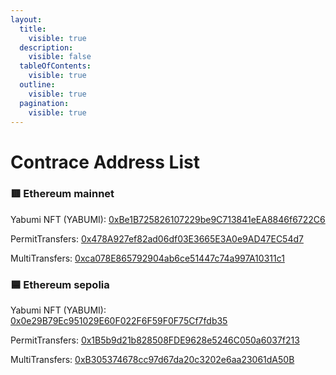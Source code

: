 ```yaml
---
layout:
  title:
    visible: true
  description:
    visible: false
  tableOfContents:
    visible: true
  outline:
    visible: true
  pagination:
    visible: true
---
```


# Contrace Address List

### 🟥 Ethereum mainnet <a href="#ethereum-meinnetto" id="ethereum-meinnetto"></a>

Yabumi NFT (YABUMI): [0xBe1B725826107229be9C713841eEA8846f6722C6](https://etherscan.io/address/0xbe1b725826107229be9c713841eea8846f6722c6)

PermitTransfers: [0x478A927ef82ad06df03E3665E3A0e9AD47EC54d7](https://etherscan.io/address/0x478a927ef82ad06df03e3665e3a0e9ad47ec54d7)

MultiTransfers: [0xca078E865792904ab6ce51447c74a997A10311c1](https://etherscan.io/address/0xca078e865792904ab6ce51447c74a997a10311c1)

### 🟦 Ethereum sepolia <a href="#ethereum-sepolia" id="ethereum-sepolia"></a>

Yabumi NFT (YABUMI): [0x0e29B79Ec951029E60F022F6F59F0F75Cf7fdb35](https://sepolia.etherscan.io/address/0x0e29b79ec951029e60f022f6f59f0f75cf7fdb35)

PermitTransfers: [0x1B5b9d21b828508FDE9628e5246C050a6037f213](https://sepolia.etherscan.io/address/0x1b5b9d21b828508fde9628e5246c050a6037f213)

MultiTransfers: [0xB305374678cc97d67da20c3202e6aa23061dA50B](https://sepolia.etherscan.io/address/0xb305374678cc97d67da20c3202e6aa23061da50b)
